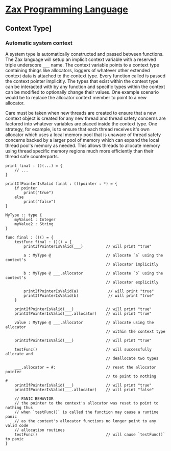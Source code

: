 
# [Zax Programming Language](index.md)

## Context Type]

### Automatic system context

A system type is automatically constructed and passed between functions. The Zax language will setup an implicit context variable with a reserved triple underscore `___` name. The context variable points to a context type containing things like allocators, loggers of whatever other extended context data is attached to the context type. Every function called is passed the context pointer implicitly. The types that exist within the context type can be interacted with by any function and specific types within the context can be modified to optionally change their values. One example scenario would be to replace the allocator context member to point to a new allocator.

Care must be taken when new threads are created to ensure that a new context object is created for any new thread and thread safety concerns are factored into whatever variables are placed inside the context type. One strategy, for example, is to ensure that each thread receives it's own allocator which uses a local memory pool that is unaware of thread safety concerns backed by a larger pool of memory which can expand the local thread pool's memory as needed. This allows threads to allocate memory using thread specific memory regions much more efficiently than their thread safe counterparts.

````zax
print final : ()(...) = {
    // ...
}

printIfPointerIsValid final : ()(pointer : *) = {
    if pointer
        print("true")
    else
        print("false")
}

MyType :: type {
    myValue1 : Integer
    myValue2 : String
}

func final : ()() = {
    testFunc final : ()() = {
        printIfPointerIsValid(___)          // will print "true"

        a : MyType @                        // allocate `a` using the context's
                                            // allocator implicitly

        b : MyType @ ___.allocator          // allocate `b` using the context's
                                            // allocator explicitly

        printIfPointerIsValid(a)             // will print "true"
        printIfPointerIsValid(b)             // will print "true"
    }

    printIfPointerIsValid(___)              // will print "true"
    printIfPointerIsValid(___.allocator)    // will print "true"

    value : MyType @ ___.allocator          // allocate using the allocator
                                            // within the context type
                                            
    printIfPointerIsValid(___)              // will print "true"

    testFunc()                              // will successfully allocate and
                                            // deallocate two types

    ___.allocator = #:                      // reset the allocator pointer
                                            // to point to nothing
#
    printIfPointerIsValid(___)              // will print "true"
    printIfPointerIsValid(___.allocator)    // will print "false"

    // PANIC BEHAVIOR
    // the pointer to the context's allocator was reset to point to nothing thus
    // when `testFunc()` is called the function may cause a runtime panic
    // as the context's allocator functions no longer point to any valid code
    // allocation routines
    testFunc()                              // will cause `testFunc()` to panic
}
````
